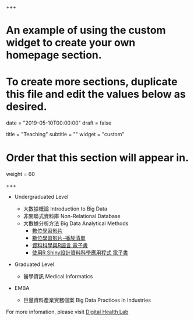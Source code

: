 +++
# An example of using the custom widget to create your own homepage section.
# To create more sections, duplicate this file and edit the values below as desired.

date = "2019-05-10T00:00:00"
draft = false

title = "Teaching"
subtitle = ""
widget = "custom"

# Order that this section will appear in.
weight = 60

+++
- Undergraduated Level
    - 大數據概論 Introduction to Big Data
    - 非關聯式資料庫 Non-Relational Database
    - 大數據分析方法 Big Data Analytical Methods
        - [數位學習影片](https://www.youtube.com/channel/UC2ZZMRLibtq2fD-la4YV_nA)
        - [數位學習影片-播放清單](http://yijutseng.github.io/DataScienceRBook/video.html#video)
        - [資料科學與R語言 電子書](http://yijutseng.github.io/DataScienceRBook/)
        - [使用R Shiny設計資料科學應用程式 電子書](https://yjtseng.info/shinybook/)

- Graduated Level
    - 醫學資訊 Medical Informatics 
    
- EMBA
    - 巨量資料產業實務個案 Big Data Practices in Industries 

For more infomation, please visit [Digital Health Lab](https://dhlab-tseng.github.io/#course)
